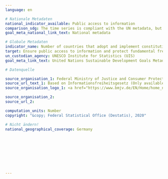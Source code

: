 ```yaml
---
language: en

# Nationale Metadaten
national_indicator_available: Public access to information
comparison_sdg: The time series is compliant with the UN metadata, but only refers to Germany and not all UN-member countries.
goal_meta_national_link_text: National metadata

# Globale Metadaten
indicator_name: Number of countries that adopt and implement constitutional, statutory and/or policy guarantees for public access to information
target: Ensure public access to information and protect fundamental freedoms, in accordance with national legislation and international agreements
un_custodian_agency: UNESCO Institute for Statistics (UIS)
goal_meta_link_text: United Nations Sustainable Development Goals Metadata

# Datenquelle

source_organisation_1: Federal Ministry of Justice and Consumer Protection (BMJV)
source_url_text_1: Based on Informationsfreiheitsgesetz (Only available in German)
source_organisation_logo_1: <a href="https://www.bmjv.de/EN/Home/home_node.html"><img src="https://g205sdgs.github.io/sdg-indicators/public/LogosEn/bmjv.png" alt="Logo BMJV" /></a>

source_organisation_2:
source_url_2:

computation_units: Number
copyright: "&copy; Federal Statistical Office (Destatis), 2020"

# Nicht ändern!
national_geographical_coverage: Germany









---
```

